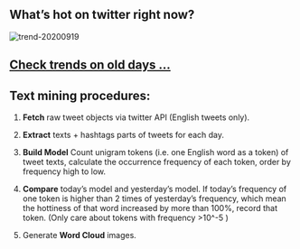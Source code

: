 ## What’s hot on twitter right now?

![trend-20200919][wordcloud]

[wordcloud]: https://raw.githubusercontent.com/xdqc/tweet-trend-everyday/master/word-cloud/trend-20200919.png?token=AF5V4P7ADR6KQBZ4CEDTNIK6AXRMU "trend-20200919"

## [Check trends on old days ...](https://github.com/xdqc/tweet-trend-everyday/tree/master/word-cloud)

## Text mining procedures:

1. **Fetch** raw tweet objects via twitter API (English tweets only).

2. **Extract** texts + hashtags parts of tweets for each day.

3. **Build Model** Count unigram tokens (i.e. one English word as a token) of tweet texts, calculate the occurrence frequency of each token, order by frequency high to low.

4. **Compare** today’s model and yesterday’s model. If today’s frequency of one token is higher than 2 times of yesterday’s frequency, which mean the hottiness of that word increased by more than 100%, record that token. (Only care about tokens with frequency >10^-5 )

5. Generate **Word Cloud** images.
